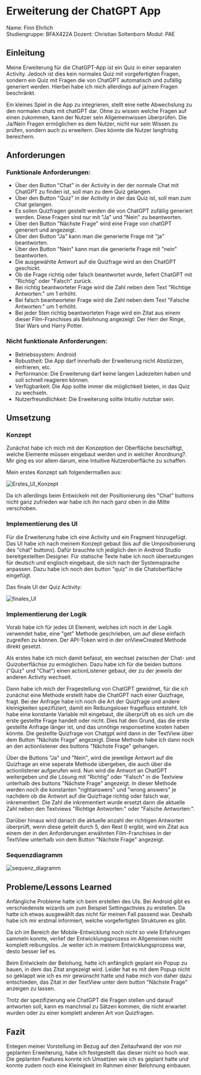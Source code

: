 # Erweiterung der ChatGPT App
   Name: Finn Ehrlich   
   Studiengruppe: BFAX422A
   Dozent: Christian Soltenborn
   Modul: PAE

## Einleitung
   Meine Erweiterung für die ChatGPT-App ist ein Quiz in einer separaten Activity. Jedoch ist dies kein normales Quiz mit vorgefertigten Fragen,
   sondern ein Quiz mit Fragen die von ChatGPT automatisch und zufällig generiert werden. Hierbei habe ich mich allerdings auf ja/nein Fragen beschränkt.

   Ein kleines Spiel in die App zu integrieren, stellt eine nette Abwechslung zu den normalen chats mit chatGPT dar. Ohne zu wissen welche Fragen auf einen zukommen,
   kann der Nutzer sein Allgemeinwissen überprüfen. Die Ja/Nein Fragen ermöglichen es dem Nutzer, nicht nur sein Wissen zu prüfen, sondern auch zu erweitern. 
   Dies könnte die Nutzer langfristig bereichern.
   
## Anforderungen

### Funktionale Anforderungen:
- Über den Button "Chat" in der Activity in der der normale Chat mit ChatGPT zu finden ist, soll man zu dem Quiz gelangen.
- Über den Button "Quiz" in der Activity in der das Quiz ist, soll man zum Chat gelangen.
- Es sollen Quizfragen gestellt werden die von ChatGPT zufällig generiert werden. Diese Fragen sind nur mit "Ja" und "Nein" zu beantworten.
- Über den Button "Nächste Frage" wird eine Frage von chatGPT generiert und angezeigt.
- Über den Button "Ja" kann man die generierte Frage mit "ja" beantworten.
- Über den Button "Nein" kann man die generierte Frage mit "nein" beantworten.
- Die ausgewählte Antwort auf die Quizfrage wird an den ChatGPT geschickt.
- Ob die Frage richtig oder falsch beantwortet wurde, liefert ChatGPT mit "Richtig" oder "Falsch" zurück.
- Bei richtig beantworteter Frage wird die Zahl neben dem Text "Richtige Antworten:" um 1 erhöht.
- Bei falsch beantworteter Frage wird die Zahl neben dem Text "Falsche Antworten:" um 1 erhöht.
- Bei jeder 5ten richtig beantworteten Frage wird ein Zitat aus einem dieser Film-Franchises als Belohnung angezeigt: Der Herr der Ringe, Star Wars und Harry Potter.  

### Nicht funktionale Anforderungen:
- Betriebssystem: Android 
- Robustheit: Die App darf innerhalb der Erweiterung nicht Abstürzen, einfrieren, etc.
- Performance: Die Erweiterung darf keine langen Ladezeiten haben und soll schnell reagieren können.
- Verfügbarkeit: Die App sollte immer die möglichkeit bieten, in das Quiz zu wechseln.
- Nutzerfreundlichkeit: Die Erweiterung sollte Intuitiv nutzbar sein.

## Umsetzung
   
   ### Konzept
   Zunächst habe ich mich mit der Konzeption der Oberfläche beschäftigt, welche Elemente müssen eingebaut werden und in welcher Anordnung?.
   Mir ging es vor allem darum, eine Intuitive Nutzeroberfläche zu schaffen.

   Mein erstes Konzept sah folgendermaßen aus: 
   
   ![Erstes_UI_Konzept](https://github.com/FinnEhrl/app_entwicklung_FinnEhrlich/assets/147406212/a248301c-973c-477c-956b-51741c583fe7)

   Da ich allerdings beim Entwickeln mit der Positionierung des "Chat" buttons nicht ganz zufrieden war habe ich ihn nach ganz oben in die Mitte verschoben.
       
   ### Implementierung des UI

   Für die Erweiterung habe ich eine Activity und ein Fragment hinzugefügt.
   Das UI habe ich nach meinem Konzept gebaut (bis auf die Umpositionierung des "chat" buttons).
   Dafür brauchte ich jediglich den in Android Studio bereitgestellten Designer. 
   Für statische Texte habe ich noch übersetzungen für deutsch und englisch eingebaut, die sich nach der Systemsprache anpassen.
   Dazu habe ich noch den button "quiz" in die Chatoberfläche eingefügt.

   Das finale UI der Quiz Activity:
   
   ![finales_UI](https://github.com/FinnEhrl/app_entwicklung_FinnEhrlich/assets/147406212/9c9c2bab-d7ee-496f-b231-7bb5411dc042)

       
   ### Implementierung der Logik

   Vorab habe ich für jedes UI Element, welches ich noch in der Logik verwendet habe, eine "get" Methode geschrieben, um auf diese einfach zugreifen zu können.
   Der API-Token wird in der onViewCreated Methode direkt gesetzt.
       
   Als erstes habe ich mich damit befasst, ein wechsel zwischen der Chat- und Quizoberflächse zu ermöglichen.
   Dazu habe ich für die beiden buttons ("Quiz" und "Chat") einen actionListener gebaut, der zu der jeweils der anderen Activity wechselt.

   Dann habe ich mich der Fragestellung von ChatGPT gewidmet, für die ich zunächst eine Methode erstellt habe die ChatGPT nach einer Quizfrage, fragt.
   Bei der Anfrage habe ich noch die Art der Quizfrage und andere kleinigkeiten spezifiziert, damit ein Reibungsloser fragefluss entsteht.
   Ich habe eine konstante Variable mit eingebaut, die überprüft ob es sich um die erste gestellte Frage handelt oder nicht.
   Dies hat den Grund, das die erste gestellte Anfrage länger ist, und das unnötige responsetime kosten haben könnte.
   Die gestellte Quizfrage von Chatgpt wird dann in der TextView über dem Button "Nächste Frage" angezeigt.
   Diese Methode habe ich dann noch an den actionlistener des buttons "Nächste Frage" gehangen.

   Über die Buttons "Ja" und "Nein", wird die jeweilige Antwort auf die Quizfrage an eine seperate Methode übergeben, die auch über die actionlistener aufgerufen wird.
   Nun wird die Antwort an ChatGPT weitergeben und die Lösung mit "Richtig" oder "Falsch" in die Textview unterhalb des buttons "Nächste Frage" angezeigt.
   In dieser Methode werden noch die konstanten "rightanswers" und "wrong answers" je nachdem ob die Antwort auf die Quizfrage richtig oder falsch war, inkrementiert.
   Die Zahl die inkrementiert wurde ersetzt dann die aktuelle Zahl neben den Textviews "Richtige Antworten:" oder "Falsche Antworten:".

   Darüber hinaus wird danach die aktuelle anzahl der richtigen Antworten überprüft, wenn diese geteilt durch 5, den Rest 0 ergibt, wird ein Zitat aus einem der in den Anforderungen
   erwähnten Film-Franchises in der TextView unterhalb von dem Button "Nächste Frage" angezeigt.

   ### Sequenzdiagramm

   
   ![sequenz_diagramm](https://github.com/FinnEhrl/app_entwicklung_FinnEhrlich/assets/147406212/72097399-de4c-4d5e-928d-f03f79d2e342)

      
   ## Probleme/Lessons Learned

   Anfängliche Probleme hatte ich beim erstellen des UIs. Bei Android gibt es verschiedenste wizards um zum Beispiel Settingactivies zu erstellen.
   Da hatte ich etwas ausgewählt das nicht für meinen Fall passend war. Deshalb habe ich mir erstmal informiert, welche vorgefertigten Strukturen es gibt.

   Da ich im Bereich der Mobile-Entwicklung noch nicht so viele Erfahrungen sammeln konnte, verlief der Entwicklungsprozess im Allgemeinen nicht komplett reibungslos.
   Je weiter ich in meinem Entwicklungsprozess war, desto besser lief es.

   Beim Entwickeln der Belohung, hatte ich anfänglich geplant ein Popup zu bauen, in dem das Zitat angezeigt wird.
   Leider hat es mit dem Popup nicht so geklappt wie ich es mir gewünscht hatte und habe mich von daher dazu entschieden,
   das Zitat in der TextView unter dem button "Nächste Frage" anzeigen zu lassen.

   Trotz der spezifizierung wie ChatGPT die Fragen stellen und darauf antworten soll, kann es manchmal zu Sätzen kommen, die nicht erwartet wurden
   oder zu einer komplett anderen Art von Quizfragen.

   ## Fazit

   Entegen meiner Vorstellung im Bezug auf den Zeitaufwand der von mir geplanten Erweiterung, habe ich festgestellt das dieser nicht so hoch war.
   Die geplanten Features konnte ich Umsetzen wie ich es geplant hatte und konnte zudem noch eine Kleinigkeit im Rahmen einer Belohnung einbauen.
      
      
      
      


